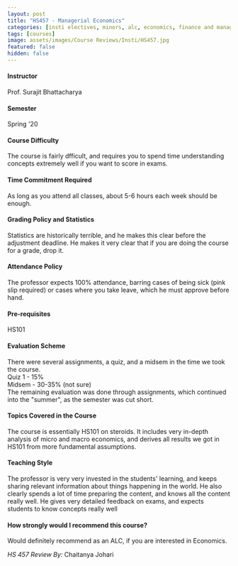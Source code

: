 ```yaml
---
layout: post
title: "HS457 - Managerial Economics"
categories: [insti electives, minors, alc, economics, finance and management, HS]
tags: [courses]
image: assets/images/Course Reviews/Insti/HS457.jpg
featured: false
hidden: false
---
```


#### Instructor
Prof. Surajit Bhattacharya

#### Semester
Spring '20

#### Course Difficulty
The course is fairly dfficult, and requires you to spend time understanding concepts extremely well if you want to score in exams.

#### Time Commitment Required
As long as you attend all classes, about 5-6 hours each week should be enough.

#### Grading Policy and Statistics
Statistics are historically terrible, and he makes this clear before the adjustment deadline. He makes it very clear that if you are doing the course for a grade, drop it. 

#### Attendance Policy
The professor expects 100% attendance, barring cases of being sick (pink slip required) or cases where you take leave, which he must approve before hand.

#### Pre-requisites
HS101

#### Evaluation Scheme
There were several assignments, a quiz, and a midsem in the time we took the course.  
Quiz 1 - 15%  
Midsem - 30-35% (not sure)  
The remaining evaluation was done through assignments, which continued into the "summer", as the semester was cut short. 

#### Topics Covered in the Course
The course is essentially HS101 on steroids. It includes very in-depth analysis of micro and macro economics, and derives all results we got in HS101 from more fundamental assumptions. 

#### Teaching Style
The professor is very very invested in the students' learning, and keeps sharing relevant information about things happening in the world. He also clearly spends a lot of time preparing the content, and knows all the content really well. He gives very detailed feedback on exams, and expects students to know concepts really well

#### How strongly would I recommend this course?
Would definitely recommend as an ALC, if you are interested in Economics.

*HS 457 Review By:* Chaitanya Johari